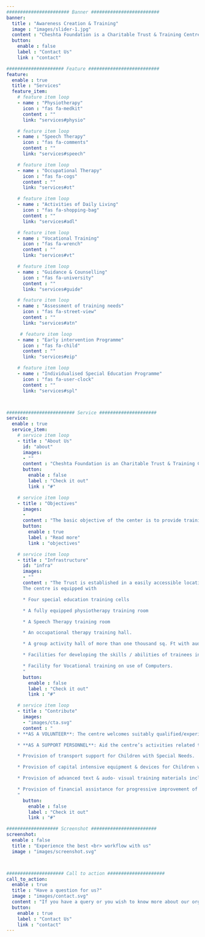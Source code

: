 ```yaml
---
####################### Banner #########################
banner:
  title : "Awareness Creation & Training"
  image : "images/slider-1.jpg"
  content : "Cheshta Foundation is a Charitable Trust & Training Centre working in the field of disability management and rehabilitation"
  button:
    enable : false
    label : "Contact Us"
    link : "contact"

##################### Feature ##########################
feature:
  enable : true
  title : "Services"
  feature_item:
    # feature item loop
    - name : "Physiotherapy"
      icon : "fas fa-medkit"
      content : ""
      link: "services#physio"

    # feature item loop
    - name : "Speech Therapy"
      icon : "fas fa-comments"
      content : ""
      link: "services#speech"

    # feature item loop
    - name : "Occupational Therapy"
      icon : "fas fa-cogs"
      content : ""
      link: "services#ot"

    # feature item loop
    - name : "Activities of Daily Living"
      icon : "fas fa-shopping-bag"
      content : ""
      link: "services#adl"

    # feature item loop
    - name : "Vocational Training"
      icon : "fas fa-wrench"
      content : ""
      link: "services#vt"

    # feature item loop
    - name : "Guidance & Counselling"
      icon : "fas fa-university"
      content : ""
      link: "services#guide"

    # feature item loop
    - name : "Assessment of training needs"
      icon : "fas fa-street-view"
      content : ""
      link: "services#atn"

     # feature item loop
    - name : "Early intervention Programme"
      icon : "fas fa-child"
      content : ""
      link: "services#eip"

    # feature item loop
    - name : "Individualised Special Education Programme"
      icon : "fas fa-user-clock"
      content : ""
      link: "services#spl"



######################### Service #####################
service:
  enable : true
  service_item:
    # service item loop
    - title : "About Us"
      id: "about"
      images:
      - ""
      content : "Cheshta Foundation is an Charitable Trust & Training Centre working in the field of disability management and rehabilitation of persons afflicted with CP(Cerebral Palsy) and MR(Mental Retardation) with a primary objective of training and awareness creation. The Training Centre was initially established as an NGO “Cheshta” in August 2010 . After a few years of activities the Trust was registered as “Cheshta Foundation”in January 2015 at Allahabad, Uttar Pradesh (India)."
      button:
        enable : false
        label : "Check it out"
        link : "#"

    # service item loop
    - title : "Objectives"
      images:
      -
      content : "The basic objective of the center is to provide training to physically and mentally challenged children and to create awareness about the existence of such aflictions in the society and the issues faced by the affected people. We also aim to spread awareness about the measures that can be taken to control the degree of affliction"
      button:
        enable : true
        label : "Read more"
        link : "objectives"

    # service item loop
    - title : "Infrastructure"
      id: "infra"
      images:
      - ""
      content : "The Trust is established in a easily accessible location in Allahabad city wherein all the sections are barrier free to facilitate free movement of trainees in the entire premises.
      The centre is equipped with

      * Four special education training cells

      * A fully equipped physiotherapy training room

      * A Speech Therapy training room

      * An occupational therapy training hall.

      * A group activity hall of more than one thousand sq. Ft with audio- visual training equipment inclusive of a 115 cms LED Panel.

      * Facilities for developing the skills / abilities of trainees in music, dance, art & craft etc

      * Facility for Vocational training on use of Computers.
      "
      button:
        enable : false
        label : "Check it out"
        link : "#"

    # service item loop
    - title : "Contribute"
      images:
      - "images/cta.svg"
      content : "
    * **AS A VOLUNTEER**: The centre welcomes suitably qualified/experienced individuals to get associated with its work force as volunteers in the professional field to strengthen the day to day training activities

    * **AS A SUPPORT PERSONNEL**: Aid the centre’s activities related to awareness creation and Community/Centre based rehabilitation programmes

    * Provision of transport support for Children with Special Needs.

    * Provision of capital intensive equipment & devices for Children with Special Needs.

    * Provision of advanced text & audo- visual training materials inclusive of latest techniques of managment of Children with Special Needs.

    * Provision of financial assistance for progressive improvement of centre’s training activities
    "
      button:
        enable : false
        label : "Check it out"
        link : "#"

################### Screenshot ########################
screenshot:
  enable : false
  title : "Experience the best <br> workflow with us"
  image : "images/screenshot.svg"



##################### Call to action #####################
call_to_action:
  enable : true
  title : "Have a question for us?"
  image : "images/contact.svg"
  content : "If you have a query or you wish to know more about our organisation or you wish to volunteer, Please feel free to contact us or visit us"
  button:
    enable : true
    label : "Contact Us"
    link : "contact"
---
```

